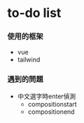 # to-do list

### 使用的框架
* vue
* tailwind

### 遇到的問題
* 中文選字時enter偵測
  * compositionstart
  * compositionend